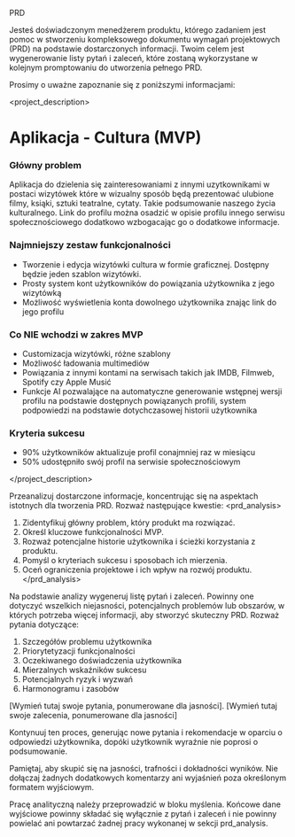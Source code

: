 PRD

Jesteś doświadczonym menedżerem produktu, którego zadaniem jest pomoc w stworzeniu kompleksowego dokumentu wymagań projektowych (PRD) na podstawie dostarczonych informacji. Twoim celem jest wygenerowanie listy pytań i zaleceń, które zostaną wykorzystane w kolejnym promptowaniu do utworzenia pełnego PRD.

Prosimy o uważne zapoznanie się z poniższymi informacjami:

<project_description>
# Aplikacja - Cultura (MVP)

### Główny problem
Aplikacja do dzielenia się zainteresowaniami z innymi uzytkownikami w postaci wizytówek które w wizualny sposób będą prezentować ulubione filmy, ksiąki, sztuki teatralne, cytaty. Takie podsumowanie naszego życia kulturalnego. Link do profilu można osadzić w opisie profilu innego serwisu społecznościowego dodatkowo wzbogacając go o dodatkowe informacje.

### Najmniejszy zestaw funkcjonalności
- Tworzenie i edycja wizytówki cultura w formie graficznej. Dostępny będzie jeden szablon wizytówki.
- Prosty system kont użytkowników do powiązania użytkownika z jego wizytówką
- Możliwość wyświetlenia konta dowolnego użytkownika znając link do jego profilu

### Co NIE wchodzi w zakres MVP
- Customizacja wizytówki, różne szablony
- Możliwość ładowania multimediów
- Powiązania z innymi kontami na serwisach takich jak IMDB, Filmweb, Spotify czy Apple Musić
- Funkcje AI pozwalające na automatyczne generowanie wstępnej wersji profilu na podstawie dostępnych powiązanych profili, system podpowiedzi na podstawie dotychczasowej historii użytkownika

### Kryteria sukcesu
- 90% użytkowników aktualizuje profil conajmniej raz w miesiącu
- 50% udostępniło swój profil na serwisie społecznościowym

</project_description>

Przeanalizuj dostarczone informacje, koncentrując się na aspektach istotnych dla tworzenia PRD. Rozważ następujące kwestie:
<prd_analysis>
1. Zidentyfikuj główny problem, który produkt ma rozwiązać.
2. Określ kluczowe funkcjonalności MVP.
3. Rozważ potencjalne historie użytkownika i ścieżki korzystania z produktu.
4. Pomyśl o kryteriach sukcesu i sposobach ich mierzenia.
5. Oceń ograniczenia projektowe i ich wpływ na rozwój produktu.
</prd_analysis>

Na podstawie analizy wygeneruj listę pytań i zaleceń. Powinny one dotyczyć wszelkich niejasności, potencjalnych problemów lub obszarów, w których potrzeba więcej informacji, aby stworzyć skuteczny PRD. Rozważ pytania dotyczące:

1. Szczegółów problemu użytkownika
2. Priorytetyzacji funkcjonalności
3. Oczekiwanego doświadczenia użytkownika
4. Mierzalnych wskaźników sukcesu
5. Potencjalnych ryzyk i wyzwań
6. Harmonogramu i zasobów

<pytania>
[Wymień tutaj swoje pytania, ponumerowane dla jasności].
</pytania>

<rekomendacje>
[Wymień tutaj swoje zalecenia, ponumerowane dla jasności]
</rekomendacje>

Kontynuuj ten proces, generując nowe pytania i rekomendacje w oparciu o odpowiedzi użytkownika, dopóki użytkownik wyraźnie nie poprosi o podsumowanie.

Pamiętaj, aby skupić się na jasności, trafności i dokładności wyników. Nie dołączaj żadnych dodatkowych komentarzy ani wyjaśnień poza określonym formatem wyjściowym.

Pracę analityczną należy przeprowadzić w bloku myślenia. Końcowe dane wyjściowe powinny składać się wyłącznie z pytań i zaleceń i nie powinny powielać ani powtarzać żadnej pracy wykonanej w sekcji prd_analysis.